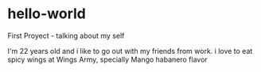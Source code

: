 # hello-world

First Proyect - talking about my self

I'm 22 years old and i like to go out with my friends from work. i love to eat spicy wings at Wings Army, specially Mango habanero flavor
